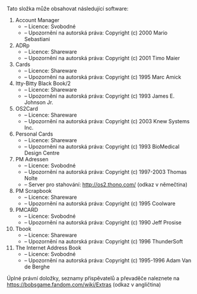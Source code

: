 ﻿Tato složka může obsahovat následující software:

1. Account Manager
   - – Licence: Svobodné
   - – Upozornění na autorská práva: Copyright (c) 2000 Mario Sebastiani
2. ADRp
   - – Licence: Shareware
   - – Upozornění na autorská práva: Copyright (c) 2001 Timo Maier
3. Cards
   - – Licence: Shareware
   - – Upozornění na autorská práva: Copyright (c) 1995 Marc Amick
4. Itty-Bitty Black Book/2
   - – Licence: Shareware
   - – Upozornění na autorská práva: Copyright (c) 1993 James E. Johnson Jr.
5. OS2Card
   - – Licence: Shareware
   - – Upozornění na autorská práva: Copyright (c) 2003 Knew Systems Inc.
6. Personal Cards
   - – Licence: Shareware
   - – Upozornění na autorská práva: Copyright (c) 1993 BioMedical Design Centre
7. PM Adressen
   - – Licence: Svobodné
   - – Upozornění na autorská práva: Copyright (c) 1997-2003 Thomas Nolte
   - – Server pro stahování: http://os2.thono.com/ (odkaz v němečtina)
8. PM Scrapbook
   - – Licence: Shareware
   - – Upozornění na autorská práva: Copyright (c) 1995 Coolware
9. PMCARD
   - – Licence: Svobodné
   - – Upozornění na autorská práva: Copyright (c) 1990 Jeff Prosise
10. Tbook
    - – Licence: Shareware
    - – Upozornění na autorská práva: Copyright (c) 1996 ThunderSoft
11. The Internet Address Book
    - – Licence: Svobodné
    - – Upozornění na autorská práva: Copyright (c) 1995-1996 Adam Van de Berghe

Úplné právní doložky, seznamy přispěvatelů a převaděče naleznete na https://bobsgame.fandom.com/wiki/Extras (odkaz v angličtina)
